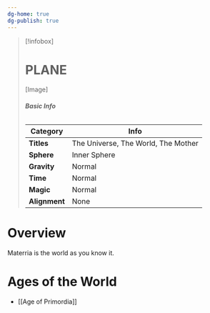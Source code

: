 ```yaml
---
dg-home: true
dg-publish: true
---
```

> [!infobox]
> # **PLANE**
> [Image]
> ###### **Basic Info**
> | **Category** | **Info** |
> | ---- | ---- |
> | **Titles** | The Universe, The World, The Mother |
> | **Sphere** | Inner Sphere |
> | **Gravity** | Normal |
> | **Time** | Normal |
> | **Magic** | Normal |
> | **Alignment** | None |


# Overview
Materria is the world as you know it.

# Ages of the World
- [[Age of Primordia]]
